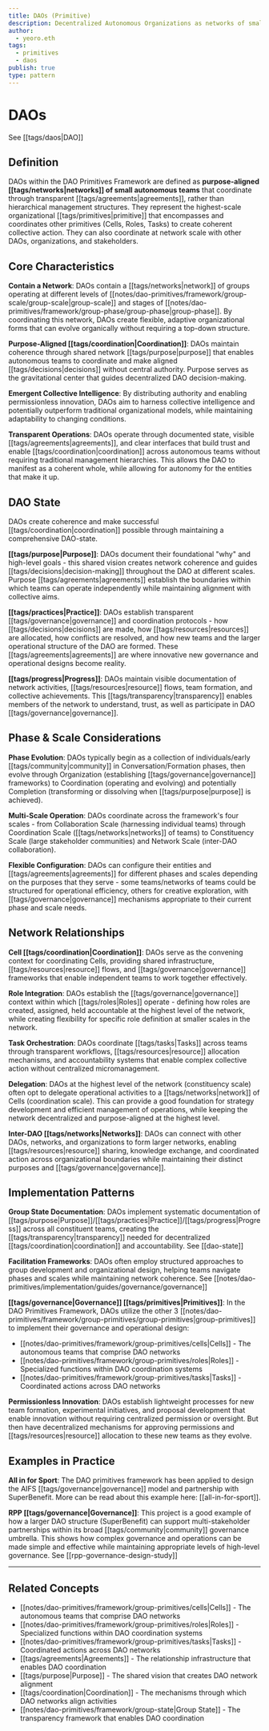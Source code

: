 ```yaml
---
title: DAOs (Primitive)
description: Decentralized Autonomous Organizations as networks of small autonomous teams
author:
  - yeoro.eth
tags:
  - primitives
  - daos
publish: true
type: pattern
---
```


# DAOs

See [[tags/daos|DAO]]

## Definition

DAOs within the DAO Primitives Framework are defined as **purpose-aligned [[tags/networks|networks]] of small autonomous teams** that coordinate through transparent [[tags/agreements|agreements]], rather than hierarchical management structures. They represent the highest-scale organizational [[tags/primitives|primitive]] that encompasses and coordinates other primitives (Cells, Roles, Tasks) to create coherent collective action. They can also coordinate at network scale with other DAOs, organizations, and stakeholders.

## Core Characteristics

**Contain a Network**: DAOs contain a [[tags/networks|network]] of groups operating at different levels of [[notes/dao-primitives/framework/group-scale/group-scale|group-scale]] and stages of [[notes/dao-primitives/framework/group-phase/group-phase|group-phase]]. By coordinating this network, DAOs create flexible, adaptive organizational forms that can evolve organically without requiring a top-down structure.

**Purpose-Aligned [[tags/coordination|Coordination]]**: DAOs maintain coherence through shared network [[tags/purpose|purpose]] that enables autonomous teams to coordinate and make aligned [[tags/decisions|decisions]] without central authority. Purpose serves as the gravitational center that guides decentralized DAO decision-making.

**Emergent Collective Intelligence**: By distributing authority and enabling permissionless innovation, DAOs aim to harness collective intelligence and potentially outperform traditional organizational models, while maintaining adaptability to changing conditions.

**Transparent Operations**: DAOs operate through documented state, visible [[tags/agreements|agreements]], and clear interfaces that build trust and enable [[tags/coordination|coordination]] across autonomous teams without requiring traditional management hierarchies. This allows the DAO to manifest as a coherent whole, while allowing for autonomy for the entities that make it up.

## DAO State

DAOs create coherence and make successful [[tags/coordination|coordination]] possible through maintaining a comprehensive DAO-state.

**[[tags/purpose|Purpose]]**: DAOs document their foundational "why" and high-level goals - this shared vision creates network coherence and guides [[tags/decisions|decision-making]] throughout the DAO at different scales. Purpose [[tags/agreements|agreements]] establish the boundaries within which teams can operate independently while maintaining alignment with collective aims.

**[[tags/practices|Practice]]**: DAOs establish transparent [[tags/governance|governance]] and coordination protocols - how [[tags/decisions|decisions]] are made, how [[tags/resources|resources]] are allocated, how conflicts are resolved, and how new teams and the larger operational structure of the DAO are formed. These [[tags/agreements|agreements]] are where innovative new governance and operational designs become reality.

**[[tags/progress|Progress]]**: DAOs maintain visible documentation of network activities, [[tags/resources|resource]] flows, team formation, and collective achievements. This [[tags/transparency|transparency]] enables members of the network to understand, trust, as well as participate in DAO [[tags/governance|governance]].

## Phase & Scale Considerations

**Phase Evolution**: DAOs typically begin as a collection of individuals/early [[tags/community|community]] in Conversation/Formation phases, then evolve through Organization (establishing [[tags/governance|governance]] frameworks) to Coordination (operating and evolving) and potentially Completion (transforming or dissolving when [[tags/purpose|purpose]] is achieved).

**Multi-Scale Operation**: DAOs coordinate across the framework's four scales - from Collaboration Scale (harnessing individual teams) through Coordination Scale ([[tags/networks|networks]] of teams) to Constituency Scale (large stakeholder communities) and Network Scale (inter-DAO collaboration).

**Flexible Configuration**: DAOs can configure their entities and [[tags/agreements|agreements]] for different phases and scales depending on the purposes that they serve - some teams/networks of teams could be structured for operational efficiency, others for creative exploration, with [[tags/governance|governance]] mechanisms appropriate to their current phase and scale needs.

## Network Relationships

**Cell [[tags/coordination|Coordination]]**: DAOs serve as the convening context for coordinating Cells, providing shared infrastructure, [[tags/resources|resource]] flows, and [[tags/governance|governance]] frameworks that enable independent teams to work together effectively.

**Role Integration**: DAOs establish the [[tags/governance|governance]] context within which [[tags/roles|Roles]] operate - defining how roles are created, assigned, held accountable at the highest level of the network, while creating flexibility for specific role definition at smaller scales in the network.

**Task Orchestration**: DAOs coordinate [[tags/tasks|Tasks]] across teams through transparent workflows, [[tags/resources|resource]] allocation mechanisms, and accountability systems that enable complex collective action without centralized micromanagement.

**Delegation**: DAOs at the highest level of the network (constituency scale) often opt to delegate operational activities to a [[tags/networks|network]] of Cells (coordination scale). This can provide a good foundation for strategy development and efficient management of operations, while keeping the network decentralized and purpose-aligned at the highest level.

**Inter-DAO [[tags/networks|Networks]]**: DAOs can connect with other DAOs, networks, and organizations to form larger networks, enabling [[tags/resources|resource]] sharing, knowledge exchange, and coordinated action across organizational boundaries while maintaining their distinct purposes and [[tags/governance|governance]].

## Implementation Patterns

**Group State Documentation**: DAOs implement systematic documentation of [[tags/purpose|Purpose]]/[[tags/practices|Practice]]/[[tags/progress|Progress]] across all constituent teams, creating the [[tags/transparency|transparency]] needed for decentralized [[tags/coordination|coordination]] and accountability. See [[dao-state]]

**Facilitation Frameworks**: DAOs often employ structured approaches to group development and organizational design, helping teams navigate phases and scales while maintaining network coherence. See [[notes/dao-primitives/implementation/guides/governance/governance]]

**[[tags/governance|Governance]] [[tags/primitives|Primitives]]**: In the DAO Primitives Framework, DAOs utilize the other 3 [[notes/dao-primitives/framework/group-primitives/group-primitives|group-primitives]] to implement their governance and operational design:

- [[notes/dao-primitives/framework/group-primitives/cells|Cells]] - The autonomous teams that comprise DAO networks
- [[notes/dao-primitives/framework/group-primitives/roles|Roles]] - Specialized functions within DAO coordination systems
- [[notes/dao-primitives/framework/group-primitives/tasks|Tasks]] - Coordinated actions across DAO networks

**Permissionless Innovation**: DAOs establish lightweight processes for new team formation, experimental initiatives, and proposal development that enable innovation without requiring centralized permission or oversight. But then have decentralized mechanisms for approving permissions and [[tags/resources|resource]] allocation to these new teams as they evolve.

## Examples in Practice

**All in for Sport**: The DAO primitives framework has been applied to design the AIFS [[tags/governance|governance]] model and partnership with SuperBenefit. More can be read about this example here: [[all-in-for-sport]].

**RPP [[tags/governance|Governance]]**: This project is a good example of how a larger DAO structure (SuperBenefit) can support multi-stakeholder partnerships within its broad [[tags/community|community]] governance umbrella. This shows how complex governance and operations can be made simple and effective while maintaining appropriate levels of high-level governance. See [[rpp-governance-design-study]]

---

## Related Concepts

- [[notes/dao-primitives/framework/group-primitives/cells|Cells]] - The autonomous teams that comprise DAO networks
- [[notes/dao-primitives/framework/group-primitives/roles|Roles]] - Specialized functions within DAO coordination systems
- [[notes/dao-primitives/framework/group-primitives/tasks|Tasks]] - Coordinated actions across DAO networks
- [[tags/agreements|Agreements]] - The relationship infrastructure that enables DAO coordination
- [[tags/purpose|Purpose]] - The shared vision that creates DAO network alignment
- [[tags/coordination|Coordination]] - The mechanisms through which DAO networks align activities
- [[notes/dao-primitives/framework/group-state|Group State]] - The transparency framework that enables DAO coordination









